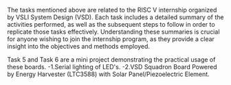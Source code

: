 The tasks mentioned above are related to the RISC V internship organized by VSLI System Design (VSD). Each task includes a detailed summary of the activities performed, as well as the subsequent steps to follow in order to replicate those tasks effectively. Understanding these summaries is crucial for anyone wishing to join the internship program, as they provide a clear insight into the objectives and methods employed.


Task 5 and Task 6 are a mini project demonstrating the practical usage of these boards.
-1.Serial lighting of LED's.
-2.VSD Squadron Board Powered by Energy Harvester (LTC3588) with Solar Panel/Piezoelectric Element.
